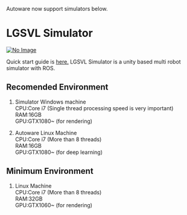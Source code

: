 Autoware now support simulators below.

# LGSVL Simulator

[![No Image](https://img.youtube.com/vi/NgW1P75wiuA/0.jpg)](http://www.youtube.com/watch?v=NgW1P75wiuA)

Quick start guide is [here.](https://github.com/CPFL/Autoware/blob/feature/lgsvl_sim/ros/src/simulation/lgsvl_simulator_bridge/README.md)
LGSVL Simulator is a unity based multi robot simulator with ROS.

## Recomended Environment  
1. Simulator Windows machine  
CPU:Core i7 (Single thread processing speed is very important)  
RAM:16GB  
GPU:GTX1080~ (for rendering)  

1. Autoware Linux Machine  
CPU:Core i7 (More than 8 threads)  
RAM:16GB  
GPU:GTX1080~ (for deep learning)  

## Minimum Environment
1. Linux Machine  
CPU:Core i7 (More than 8 threads)  
RAM:32GB  
GPU:GTX1060~ (for rendering)  